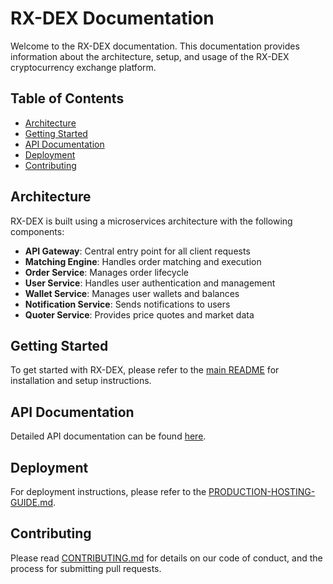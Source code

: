 # RX-DEX Documentation

Welcome to the RX-DEX documentation. This documentation provides information about the architecture, setup, and usage of the RX-DEX cryptocurrency exchange platform.

## Table of Contents

- [Architecture](#architecture)
- [Getting Started](#getting-started)
- [API Documentation](#api-documentation)
- [Deployment](#deployment)
- [Contributing](#contributing)

## Architecture

RX-DEX is built using a microservices architecture with the following components:

- **API Gateway**: Central entry point for all client requests
- **Matching Engine**: Handles order matching and execution
- **Order Service**: Manages order lifecycle
- **User Service**: Handles user authentication and management
- **Wallet Service**: Manages user wallets and balances
- **Notification Service**: Sends notifications to users
- **Quoter Service**: Provides price quotes and market data

## Getting Started

To get started with RX-DEX, please refer to the [main README](../README.md) for installation and setup instructions.

## API Documentation

Detailed API documentation can be found [here](./api.md).

## Deployment

For deployment instructions, please refer to the [PRODUCTION-HOSTING-GUIDE.md](../PRODUCTION-HOSTING-GUIDE.md).

## Contributing

Please read [CONTRIBUTING.md](../CONTRIBUTING.md) for details on our code of conduct, and the process for submitting pull requests.